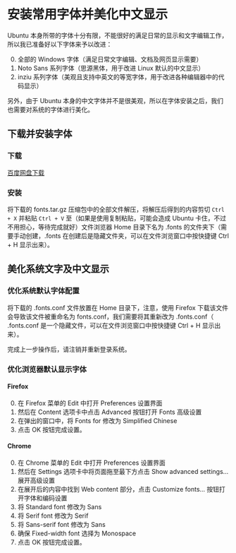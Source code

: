 # 安装常用字体并美化中文显示

Ubuntu 本身所带的字体十分有限，不能很好的满足日常的显示和文字编辑工作，所以我已准备好以下字体来予以改进：

0. 全部的 Windows 字体（满足日常文字编辑、文档及网页显示需要）
0. Noto Sans 系列字体（思源黑体，用于改进 Linux 默认的中文显示）
0. inziu 系列字体（美观且支持中英文的等宽字体，用于改进各种编辑器中的代码显示）

另外，由于 Ubuntu 本身的中文字体并不是很美观，所以在字体安装之后，我们也需要对系统的字体进行美化。

## 下载并安装字体

### 下载

[百度网盘下载](http://pan.baidu.com/s/1qXfn7Ko)

### 安装

将下载的 fonts.tar.gz 压缩包中的全部文件解压，将解压后得到的内容剪切 `Ctrl + X` 并粘贴 `Ctrl + V` 至（如果是使用复制粘贴，可能会造成 Ubuntu 卡住，不过不用担心，等待完成就好）文件浏览器 Home 目录下名为 .fonts 的文件夹下（需要手动创建，.fonts 在创建后是隐藏文件夹，可以在文件浏览窗口中按快捷键 Ctrl + H 显示出来）。

## 美化系统文字及中文显示

### 优化系统默认字体配置

将下载的 .fonts.conf 文件放置在 Home 目录下，注意，使用 Firefox 下载该文件会导致该文件被重命名为 fonts.conf，我们需要将其重新改为 .fonts.conf（ .fonts.conf 是一个隐藏文件，可以在文件浏览窗口中按快捷键 Ctrl + H 显示出来）。

完成上一步操作后，请注销并重新登录系统。

### 优化浏览器默认显示字体

#### Firefox

0. 在 Firefox 菜单的 Edit 中打开 Preferences 设置界面
0. 然后在 Content 选项卡中点击 Advanced 按钮打开 Fonts 高级设置
0. 在弹出的窗口中，将 Fonts for 修改为 Simplified Chinese
0. 点击 OK 按钮完成设置。

#### Chrome

0. 在 Chrome 菜单的 Edit 中打开 Preferences 设置界面
0. 然后在 Settings 选项卡中将页面拖至最下方点击 Show advanced settings... 展开高级设置
0. 在展开后的内容中找到 Web content 部分，点击 Customize fonts... 按钮打开字体和编码设置
0. 将 Standard font 修改为 Sans
0. 将 Serif font 修改为 Serif
0. 将 Sans-serif font 修改为 Sans
0. 确保 Fixed-width font 选择为 Monospace
0. 点击 OK 按钮完成设置。
